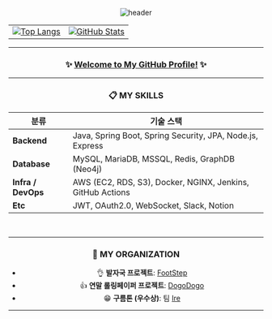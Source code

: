 <div align="center">

![header](https://capsule-render.vercel.app/api?type=soft&color=auto&height=150&section=header&text=Daeho%20LEE%20GitHub&fontSize=50)

<table>
  <tr>
    <td>
      <a href="https://github.com/TaehoLEEKR/github-readme-stats">
        <img src="https://github-readme-stats.vercel.app/api/top-langs/?username=TaehoLEEKR&layout=compact" alt="Top Langs">
      </a>
    </td>
    <td>
      <a href="https://github.com/anuraghazra/github-readme-stats">
        <img src="https://github-readme-stats.vercel.app/api?username=TaehoLEEKR&show_icons=true&theme=tokyonight&hide_title=true" alt="GitHub Stats">
      </a>
    </td>
  </tr>
</table>

---

### ✨ [Welcome to My GitHub Profile!](https://taeholeekr.github.io/) ✨
---

### 📋 MY SKILLS

</div>

<table align="center">
  <thead>
    <tr>
      <th>분류</th>
      <th>기술 스택</th>
    </tr>
  </thead>
  <tbody>
    <tr>
      <td><strong>Backend</strong></td>
      <td>Java, Spring Boot, Spring Security, JPA, Node.js, Express</td>
    </tr>
    <tr>
      <td><strong>Database</strong></td>
      <td>MySQL, MariaDB, MSSQL, Redis, GraphDB (Neo4j)</td>
    </tr>
    <tr>
      <td><strong>Infra / DevOps</strong></td>
      <td>AWS (EC2, RDS, S3), Docker, NGINX, Jenkins, GitHub Actions</td>
    </tr>
    <tr>
      <td><strong>Etc</strong></td>
      <td>JWT, OAuth2.0, WebSocket, Slack, Notion</td>
    </tr>
  </tbody>
</table>

<br/>

---

<div align="center">

### 🏢 MY ORGANIZATION

- 👌 **발자국 프로젝트**: [FootStep](https://github.com/FootStepteam/footstep_BE)
- 👍 **연말 롤링페이퍼 프로젝트**: [DogoDogo](https://github.com/dogo-dogo/backend)  
- 😁 **구름톤 (우수상)**: 팀 [Ire](https://9oormthon.goorm.io/793403f5-455f-4eae-967a-1891471d852c)

---

</div>
